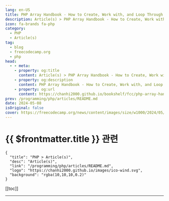 ```yaml
---
lang: en-US
title: PHP Array Handbook - How to Create, Work with, and Loop Through Arrays
description: Article(s) > PHP Array Handbook - How to Create, Work with, and Loop Through Arrays
icon: fa-brands fa-php
category: 
  - PHP
  - Article(s)
tag: 
  - blog
  - freecodecamp.org
  - php
head:
  - - meta:
    - property: og:title
      content: Article(s) > PHP Array Handbook - How to Create, Work with, and Loop Through Arrays
    - property: og:description
      content: PHP Array Handbook - How to Create, Work with, and Loop Through Arrays
    - property: og:url
      content: https://chanhi2000.github.io/bookshelf/fcc/php-array-handbook.html
prev: /programming/php/articles/README.md
date: 2024-05-08
isOriginal: false
cover: https://freecodecamp.org/news/content/images/size/w1000/2024/05/PHP-Array-Handbook-Cover-1.png
---
```


# {{ $frontmatter.title }} 관련

```component VPCard
{
  "title": "PHP > Article(s)",
  "desc": "Article(s)",
  "link": "/programming/php/articles/README.md",
  "logo": "https://chanhi2000.github.io/images/ico-wind.svg",
  "background": "rgba(10,10,10,0.2)"
}
```

[[toc]]

---

<SiteInfo
  name="PHP Array Handbook - How to Create, Work with, and Loop Through Arrays"
  desc="In every programming language, arrays provide a flexible option to store more than one data type in a single variable. They are one of the most versatile data structures in the programming world, which is one reason a lot of external data and many APIs come as arrays. When you..."
  url="https://freecodecamp.org/news/php-array-handbook/"
  logo="https://cdn.freecodecamp.org/universal/favicons/favicon.ico"
  preview="https://freecodecamp.org/news/content/images/size/w1000/2024/05/PHP-Array-Handbook-Cover-1.png"/>

<!-- TODO: 작성 -->

